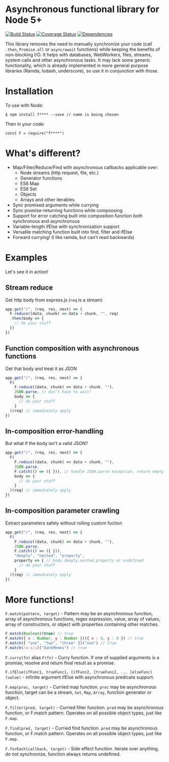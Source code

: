 Asynchronous functional library for Node 5+
============================================
[![Build Status](https://travis-ci.org/LAJW/flowless.svg?branch=master)](https://travis-ci.org/LAJW/flowless)
[![Coverage Status](https://coveralls.io/repos/github/LAJW/flowless/badge.svg?branch=master)](https://coveralls.io/github/LAJW/flowless?branch=master)
[![Dependencies](https://david-dm.org/lajw/flowless.svg)](https://david-dm.org/lajw/flowless)

This library removes the need to manually synchronize your code (call `.then`,
`Promise.all` or `async/await` functions) while keeping the benefits of
non-blocking I/O. It helps with databases, WebWorkers, files, streams, system
calls and other asynchronous tasks. It may lack some generic functionality,
which is already implemented in more general purpose libraries (Ramda, lodash,
underscore), so use it in conjunction with those.

# Installation

To use with Node:

    $ npm install f**** --save // name is being chosen

Then in your code:

    const F = require("f****")

# What's different?

 - Map/Filter/Reduce/Find with asynchronous callbacks applicable over:
   - Node streams (http request, file, etc.)
   - Generator functions
   - ES6 Map
   - ES6 Set
   - Objects
   - Arrays and other iterables
 - Sync promised arguments while currying
 - Sync promise-returning functions while compoosing
 - Support for error catching built into composition function both synchronous
   and asynchronous
 - Variable-length ifElse with synchronization support
 - Versatile matching function built into find, filter and ifElse
 - Forward currying! (I like ramda, but can't read backwards)

# Examples

Let's see it in action!

## Stream reduce 

Get http body from express.js (`req` is a stream)

```js
app.get("/", (req, res, next) => {
  F.reduce((data, chunk) => data + chunk, "", req)
  .then(body => {
    // do your stuff
  })
})
```

## Function composition with asynchronous functions

Get that body and treat it as JSON

```js
app.get("/", (req, res, next) => {
  F(
    F.reduce((data, chunk) => data + chunk, ""),
    JSON.parse, // don't have to wait!
    body => {
      // do your stuff
    }
  )(req) // immediately apply
})
```

## In-composition error-handling 

But what if the body isn't a valid JSON?

```js
app.get("/", (req, res, next) => {
  F(
    F.reduce((data, chunk) => data + chunk, ""),
    JSON.parse,
    F.catch(() => ({ })), // handle JSON.parse exception, return empty object
    body => {
      // do your stuff
    }
  )(req) // immediately apply
})
```

## In-composition parameter crawling

Extract parameters safely without rolling custom fuction

```js
app.get("/", (req, res, next) => {
  F(
    F.reduce((data, chunk) => data + chunk, ""),
    JSON.parse,
    F.catch(() => ({ })),
    "deeply", "nested", "property",
    property => { // body.deeply.nested.property or undefined
      // do your stuff
    }
  )(req) // immediately apply
})
```

# More functions!

`F.match(pattern, target)` - Pattern may be an asynchronous function, array of
asynchronous functions, regex expression, value, array of values, array of
constructors, or object with properties containing other matches.

```js
F.match(Boolean)(true) // true
F.match({ x : Number, y : Number })({ x : 0, y : 0 }) // true
F.match([ "one", "two", "three" ])("one") // true
F.match(/a-z/i)("DankMemes") // true
```

`F.curry(fn)` alias `F(fn)` - Curry function. If one of supplied arguments is a
promise, resolve and return final result as a promise.

`F.ifElse(ifFunc1, trueFunc1, [ifFunc2, [trueFunc2, ... [elseFunc)(value)` -
infinite argument ifElse with asynchronous predicate support.

`F.map(proc, target)` - Curried map function. `proc` may be asynchronous function, target
can be a stream, `Set`, `Map`, `Array`, function generator or object.

`F.filter(pred, target)` - Curried filter function. `pred` may be asynchronous
function, or F.match pattern. Operates on all possible object types, just like
`F.map`.

`F.find(pred, target)` - Curried find function. `pred` may be asynchronous
function, or F.match pattern. Operates on all possible object types, just like
`F.map`.

`F.forEach(callback, target)` - Side effect function. Iterate over anything, do
not synchronize, function always returns undefined. 
